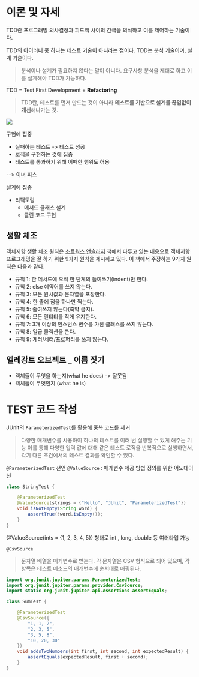 # 이론 및 자세 

TDD란 프로그래밍 의사결정과 피드백 사이의 간극을 의식하고 이를 제어하는 기술이다. 

TDD의 아이러니 중 하나는 테스트 기술이 아니라는 점이다. TDD는 분석 기술이며, 설계 기술이다. 
> 분석이나 설계가 필요하지 않다는 말이 아니다. 요구사항 분석을 제대로 하고 이를 설계해야 TDD가 가능하다. 


TDD = Test First Development + **Refactoring** 
> TDD란, 테스트를 먼저 만드는 것이 아니라 **테스트를 기반으로 설계를 끊임없이 개선**해나가는 것.

![](https://i.imgur.com/wwCR7qb.png)

구현에 집중
- 실패하는 테스트 -> 테스트 성공
- 로직을 구현하는 것에 집중
- 테스트를 통과하기 위해 어떠한 행위도 허용 

--> 이너 피스 

설계에 집중
- 리팩토링
	- 메서드 클래스 설계 
	- 클린 코드 구현 


##  생활 체조 

객체지향 생활 체조 원칙은 [소트웍스 앤솔러지](http://wikibook.co.kr/thoughtworks-anthology/) 책에서 다루고 있는 내용으로 객체지향 프로그래밍을 잘 하기 위한 9가지 원칙을 제시하고 있다.  이 책에서 주장하는 9가지 원칙은 다음과 같다.

- 규칙 1: 한 메서드에 오직 한 단계의 들여쓰기(indent)만 한다.
- 규칙 2: else 예약어를 쓰지 않는다.
- 규칙 3: 모든 원시값과 문자열을 포장한다.
- 규칙 4: 한 줄에 점을 하나만 찍는다.
- 규칙 5: 줄여쓰지 않는다(축약 금지).
- 규칙 6: 모든 엔티티를 작게 유지한다.
- 규칙 7: 3개 이상의 인스턴스 변수를 가진 클래스를 쓰지 않는다.
- 규칙 8: 일급 콜렉션을 쓴다.
- 규칙 9: 게터/세터/프로퍼티를 쓰지 않는다.



## 엘레강트 오브젝트 _ 이름 짓기 

- 객체들이 무엇을 하는지(what he does) -> 잘못됨 
- 객체들이 무엇인지 (what he is)



# TEST 코드 작성 

JUnit의 `ParameterizedTest`를 활용해 중복 코드를 제거

> 다양한 매개변수를 사용하여 하나의 테스트를 여러 번 실행할 수 있게 해주는 기능
> 이를 통해 다양한 입력 값에 대해 같은 테스트 로직을 반복적으로 실행하면서, 각기 다른 조건에서의 테스트 결과를 확인할 수 있다. 

`@ParameterizedTest` 선언 
`@ValueSource` : 매개변수 제공 방법 정의를 위한 어노테이션 

```JAVA
class StringTest {

    @ParameterizedTest
    @ValueSource(strings = {"Hello", "JUnit", "ParameterizedTest"})
    void isNotEmpty(String word) {
        assertTrue(!word.isEmpty());
    }
}
```


@ValueSource(ints = {1, 2, 3, 4, 5}) 형태로 int , long, double 등 여러타입 가능 

`@CsvSource`
> 문자열 배열을 매개변수로 받는다. 각 문자열은 CSV 형식으로 되어 있으며, 각 항목은 테스트 메소드의 매개변수에 순서대로 매핑된다. 

```java
import org.junit.jupiter.params.ParameterizedTest;
import org.junit.jupiter.params.provider.CsvSource;
import static org.junit.jupiter.api.Assertions.assertEquals;

class SumTest {

    @ParameterizedTest
    @CsvSource({
        "1, 1, 2",
        "2, 3, 5",
        "3, 5, 8",
        "10, 20, 30"
    })
    void addsTwoNumbers(int first, int second, int expectedResult) {
        assertEquals(expectedResult, first + second);
    }
}
```
